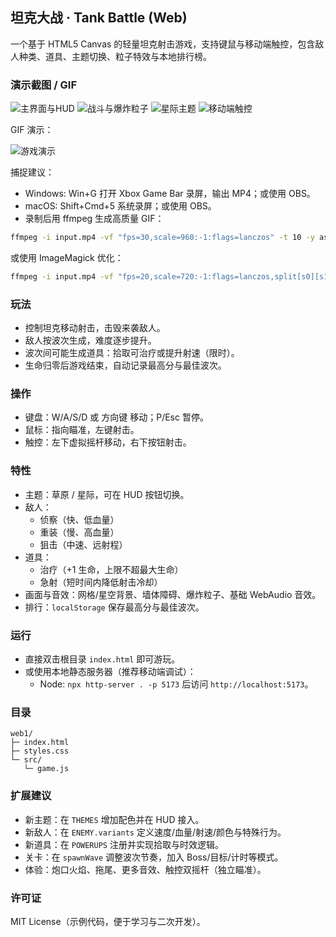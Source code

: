 ## 坦克大战 · Tank Battle (Web)

一个基于 HTML5 Canvas 的轻量坦克射击游戏，支持键鼠与移动端触控，包含敌人种类、道具、主题切换、粒子特效与本地排行榜。

### 演示截图 / GIF

![主界面与HUD](assets/screenshot-1.png)
![战斗与爆炸粒子](assets/screenshot-2.png)
![星际主题](assets/screenshot-3.png)
![移动端触控](assets/screenshot-4.png)

GIF 演示：

![游戏演示](ezgif-7b2e427b4c8b69.gif)

捕捉建议：
- Windows: Win+G 打开 Xbox Game Bar 录屏，输出 MP4；或使用 OBS。
- macOS: Shift+Cmd+5 系统录屏；或使用 OBS。
- 录制后用 ffmpeg 生成高质量 GIF：

```bash
ffmpeg -i input.mp4 -vf "fps=30,scale=960:-1:flags=lanczos" -t 10 -y assets/demo.gif
```

或使用 ImageMagick 优化：

```bash
ffmpeg -i input.mp4 -vf "fps=20,scale=720:-1:flags=lanczos,split[s0][s1];[s0]palettegen[p];[s1][p]paletteuse=new=1" -y assets/demo.gif
```

### 玩法
- 控制坦克移动射击，击毁来袭敌人。
- 敌人按波次生成，难度逐步提升。
- 波次间可能生成道具：拾取可治疗或提升射速（限时）。
- 生命归零后游戏结束，自动记录最高分与最佳波次。

### 操作
- 键盘：W/A/S/D 或 方向键 移动；P/Esc 暂停。
- 鼠标：指向瞄准，左键射击。
- 触控：左下虚拟摇杆移动，右下按钮射击。

### 特性
- 主题：草原 / 星际，可在 HUD 按钮切换。
- 敌人：
  - 侦察（快、低血量）
  - 重装（慢、高血量）
  - 狙击（中速、远射程）
- 道具：
  - 治疗（+1 生命，上限不超最大生命）
  - 急射（短时间内降低射击冷却）
- 画面与音效：网格/星空背景、墙体障碍、爆炸粒子、基础 WebAudio 音效。
- 排行：`localStorage` 保存最高分与最佳波次。

### 运行
- 直接双击根目录 `index.html` 即可游玩。
- 或使用本地静态服务器（推荐移动端调试）：
  - Node: `npx http-server . -p 5173` 后访问 `http://localhost:5173`。

### 目录
```
web1/
├─ index.html
├─ styles.css
└─ src/
   └─ game.js
```

### 扩展建议
- 新主题：在 `THEMES` 增加配色并在 HUD 接入。
- 新敌人：在 `ENEMY.variants` 定义速度/血量/射速/颜色与特殊行为。
- 新道具：在 `POWERUPS` 注册并实现拾取与时效逻辑。
- 关卡：在 `spawnWave` 调整波次节奏，加入 Boss/目标/计时等模式。
- 体验：炮口火焰、拖尾、更多音效、触控双摇杆（独立瞄准）。

### 许可证
MIT License（示例代码，便于学习与二次开发）。


